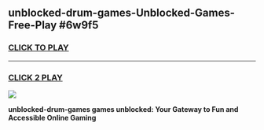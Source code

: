 
## unblocked-drum-games-Unblocked-Games-Free-Play #6w9f5
<h3>
<a href="https://us.freeplayer.one?title=unblocked-drum-games&ref=9M">CLICK TO PLAY</a></h3>
<hr>

<h3>
<a href="https://us.freeplayer.one?title=unblocked-drum-games&ref=9M">CLICK 2 PLAY</a>
  
</h3>

<a href="https://us.freeplayer.one?title=unblocked-drum-games&ref=9M"><img src="https://clearcache.store/games.png"></a>


**unblocked-drum-games games unblocked: Your Gateway to Fun and Accessible Online Gaming**

